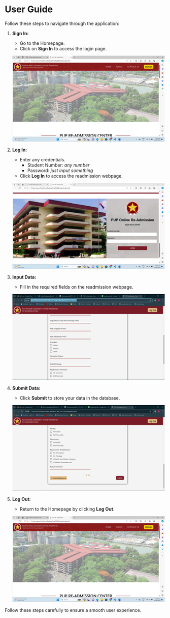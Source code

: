 # User Guide

Follow these steps to navigate through the application:

1. **Sign In:**
   - Go to the Homepage.
   - Click on **Sign In** to access the login page.

   ![Step 1 Image](SS_1.png)

2. **Log In:**
   - Enter any credentials.
     - Student Number: *any number*
     - Password: *just input something*
   - Click **Log In** to access the readmission webpage.

   ![Step 2 Image](SS_6.png)

3. **Input Data:**
   - Fill in the required fields on the readmission webpage.

   ![Step 3 Image](SS2.PNG)

4. **Submit Data:**
   - Click **Submit** to store your data in the database.

   ![Step 4 Image](SS7.png)

5. **Log Out:**
   - Return to the Homepage by clicking **Log Out**.

   ![Step 5 Image](SS_1.png)

Follow these steps carefully to ensure a smooth user experience.
